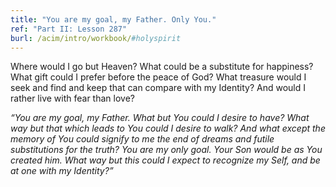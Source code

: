 ```yaml
---
title: "You are my goal, my Father. Only You."
ref: "Part II: Lesson 287"
burl: /acim/intro/workbook/#holyspirit
---
```


Where would I go but Heaven? What could be a substitute for happiness?
What gift could I prefer before the peace of God? What treasure would I
seek and find and keep that can compare with my Identity? And would I
rather live with fear than love?

*“You are my goal, my Father. What but You could I desire to have? What
way but that which leads to You could I desire to walk? And what except
the memory of You could signify to me the end of dreams and futile
substitutions for the truth? You are my only goal. Your Son would be as
You created him. What way but this could I expect to recognize my Self,
and be at one with my Identity?”*

